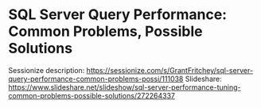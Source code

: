 # SQL Server Query Performance: Common Problems, Possible Solutions
Sessionize description: https://sessionize.com/s/GrantFritchey/sql-server-query-performance-common-problems-possi/111038
Slideshare: https://www.slideshare.net/slideshow/sql-server-performance-tuning-common-problems-possible-solutions/272264337
